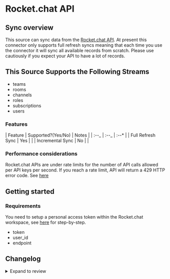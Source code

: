 # Rocket.chat API

## Sync overview

This source can sync data from the [Rocket.chat API](https://developer.rocket.chat/reference/api). At present this connector only supports full refresh syncs meaning that each time you use the connector it will sync all available records from scratch. Please use cautiously if you expect your API to have a lot of records.

## This Source Supports the Following Streams

- teams
- rooms
- channels
- roles
- subscriptions
- users

### Features

| Feature | Supported?\(Yes/No\) | Notes |
| :--_ | :--_ | :--\* |
| Full Refresh Sync | Yes | |
| Incremental Sync | No | |

### Performance considerations

Rocket.chat APIs are under rate limits for the number of API calls allowed per API keys per second. If you reach a rate limit, API will return a 429 HTTP error code. See [here](https://developer.rocket.chat/reference/api/rest-api/endpoints/other-important-endpoints/rate-limiter-endpoints)

## Getting started

### Requirements

You need to setup a personal access token within the Rocket.chat workspace, see [here](https://docs.rocket.chat/use-rocket.chat/user-guides/user-panel/my-account#personal-access-tokens) for step-by-step.

- token
- user_id
- endpoint

## Changelog

<details>
  <summary>Expand to review</summary>

| Version | Date       | Pull Request                                              | Subject                                       |
| :------ | :--------- | :-------------------------------------------------------- | :-------------------------------------------- |
| 0.2.14 | 2025-02-14 | [53688](https://github.com/airbytehq/airbyte/pull/53688) | Enable the connector on cloud registry |
| 0.2.13 | 2025-02-08 | [53495](https://github.com/airbytehq/airbyte/pull/53495) | Update dependencies |
| 0.2.12 | 2025-02-01 | [53002](https://github.com/airbytehq/airbyte/pull/53002) | Update dependencies |
| 0.2.11 | 2025-01-25 | [52501](https://github.com/airbytehq/airbyte/pull/52501) | Update dependencies |
| 0.2.10 | 2025-01-18 | [51906](https://github.com/airbytehq/airbyte/pull/51906) | Update dependencies |
| 0.2.9 | 2025-01-11 | [51375](https://github.com/airbytehq/airbyte/pull/51375) | Update dependencies |
| 0.2.8 | 2024-12-28 | [50717](https://github.com/airbytehq/airbyte/pull/50717) | Update dependencies |
| 0.2.7 | 2024-12-21 | [50251](https://github.com/airbytehq/airbyte/pull/50251) | Update dependencies |
| 0.2.6 | 2024-12-14 | [49705](https://github.com/airbytehq/airbyte/pull/49705) | Update dependencies |
| 0.2.5 | 2024-12-12 | [49340](https://github.com/airbytehq/airbyte/pull/49340) | Update dependencies |
| 0.2.4 | 2024-12-11 | [49095](https://github.com/airbytehq/airbyte/pull/49095) | Starting with this version, the Docker image is now rootless. Please note that this and future versions will not be compatible with Airbyte versions earlier than 0.64 |
| 0.2.3 | 2024-10-29 | [47853](https://github.com/airbytehq/airbyte/pull/47853) | Update dependencies |
| 0.2.2 | 2024-10-28 | [47639](https://github.com/airbytehq/airbyte/pull/47639) | Update dependencies |
| 0.2.1 | 2024-08-16 | [44196](https://github.com/airbytehq/airbyte/pull/44196) | Bump source-declarative-manifest version |
| 0.2.0 | 2024-08-14 | [44076](https://github.com/airbytehq/airbyte/pull/44076) | Refactor connector to manifest-only format |
| 0.1.13 | 2024-08-12 | [43884](https://github.com/airbytehq/airbyte/pull/43884) | Update dependencies |
| 0.1.12 | 2024-08-10 | [43649](https://github.com/airbytehq/airbyte/pull/43649) | Update dependencies |
| 0.1.11 | 2024-08-03 | [43157](https://github.com/airbytehq/airbyte/pull/43157) | Update dependencies |
| 0.1.10 | 2024-07-27 | [42641](https://github.com/airbytehq/airbyte/pull/42641) | Update dependencies |
| 0.1.9 | 2024-07-20 | [42301](https://github.com/airbytehq/airbyte/pull/42301) | Update dependencies |
| 0.1.8 | 2024-07-13 | [41879](https://github.com/airbytehq/airbyte/pull/41879) | Update dependencies |
| 0.1.7 | 2024-07-10 | [41518](https://github.com/airbytehq/airbyte/pull/41518) | Update dependencies |
| 0.1.6 | 2024-07-06 | [40952](https://github.com/airbytehq/airbyte/pull/40952) | Update dependencies |
| 0.1.5 | 2024-06-25 | [40346](https://github.com/airbytehq/airbyte/pull/40346) | Update dependencies |
| 0.1.4 | 2024-06-21 | [39919](https://github.com/airbytehq/airbyte/pull/39919) | Update dependencies |
| 0.1.3 | 2024-06-06 | [39110](https://github.com/airbytehq/airbyte/pull/39110) | Make compatible with builder |
| 0.1.2 | 2024-06-04 | [38992](https://github.com/airbytehq/airbyte/pull/38992) | [autopull] Upgrade base image to v1.2.1 |
| 0.1.1 | 2024-05-21 | [38517](https://github.com/airbytehq/airbyte/pull/38517) | [autopull] base image + poetry + up_to_date |
| 0.1.0   | 2022-10-29 | [#18635](https://github.com/airbytehq/airbyte/pull/18635) | 🎉 New Source: Rocket.chat API [low-code CDK] |

</details>
